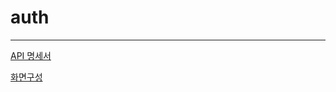 # auth
---
[API 명세서](https://www.notion.so/20378053686380b3af61fbd77976caf7?v=20378053686381ad801b000c52351aef)

[화면구성](https://www.notion.so/2037805368638089bb97e2bf95c69b08)

